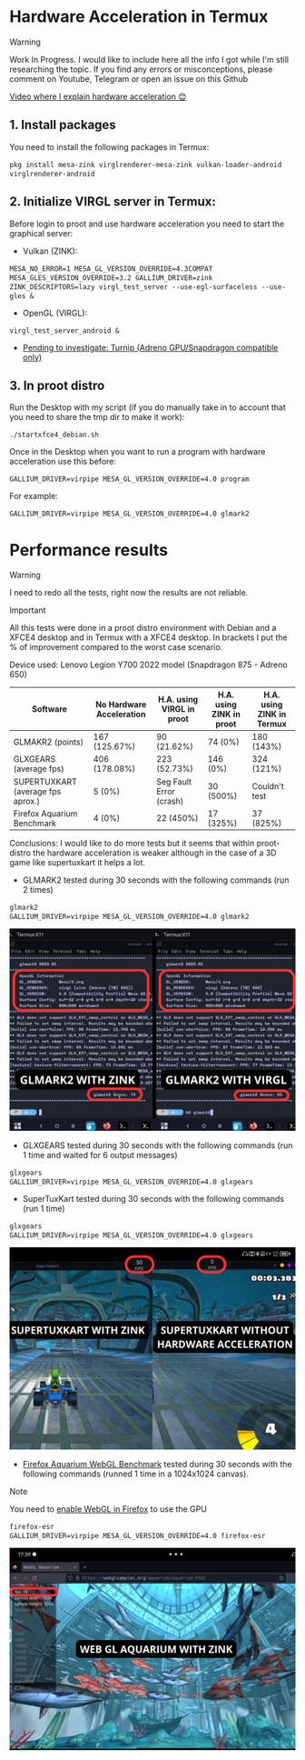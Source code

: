 # Hardware Acceleration in Termux
> [!WARNING]  
> Work In Progress. I would like to include here all the info I got while I'm still researching the topic. If you find any errors  or misconceptions, please comment on Youtube, Telegram or open an issue on this Github

[Video where I explain hardware acceleration 😊](https://www.youtube.com/watch?v=fgGOizUDQpY)

## 1. Install packages
You need to install the following packages in Termux: 
```
pkg install mesa-zink virglrenderer-mesa-zink vulkan-loader-android virglrenderer-android
```

## 2. Initialize VIRGL server in Termux: 
Before login to proot and use hardware acceleration you need to start the graphical server: 

* Vulkan (ZINK):
```
MESA_NO_ERROR=1 MESA_GL_VERSION_OVERRIDE=4.3COMPAT MESA_GLES_VERSION_OVERRIDE=3.2 GALLIUM_DRIVER=zink ZINK_DESCRIPTORS=lazy virgl_test_server --use-egl-surfaceless --use-gles &
```
* OpenGL (VIRGL):
```
virgl_test_server_android &
```
* [Pending to investigate: Turnip (Adreno GPU/Snapdragon compatible only)](https://www.reddit.com/r/termux/comments/16dfdsw/proot_only_dri3_patch_freedreno_turnip_driver/)


## 3. In proot distro 
Run the Desktop with my script (if you do manually take in to account that you need to share the tmp dir to make it work): 
```
./startxfce4_debian.sh
```

Once in the Desktop when you want to run a program with hardware acceleration use this before: 
```
GALLIUM_DRIVER=virpipe MESA_GL_VERSION_OVERRIDE=4.0 program
```
For example: 
```
GALLIUM_DRIVER=virpipe MESA_GL_VERSION_OVERRIDE=4.0 glmark2
```

# Performance results 
> [!WARNING]  
> I need to redo all the tests, right now the results are not reliable.

> [!IMPORTANT]  
> All this tests were done in a proot distro environment with Debian and a XFCE4 desktop and in Termux with a XFCE4 desktop. In brackets I put the % of improvement compared to the worst case scenario.

Device used: Lenovo Legion Y700 2022 model (Snapdragon 875 - Adreno 650)

| Software | No Hardware Acceleration | H.A. using VIRGL in proot | H.A. using ZINK in proot | H.A. using ZINK in Termux |
| --- | --- | --- | --- | --- |
| GLMAKR2 (points) | 167 (125.67%) | 90 (21.62%) | 74 (0%)| 180 (143%)|
| GLXGEARS (average fps) | 406 (178.08%) | 223 (52.73%) | 146 (0%) | 324 (121%) |
| SUPERTUXKART (average fps aprox.) | 5 (0%) | Seg Fault Error (crash) | 30 (500%) | Couldn't test |
| Firefox Aquarium Benchmark | 4 (0%) | 22 (450%) | 17 (325%)  | 37 (825%) |

Conclusions: I would like to do more tests but it seems that within proot-distro the hardware acceleration is weaker although in the case of a 3D game like supertuxkart it helps a lot.

* GLMARK2 tested during 30 seconds with the following commands (run 2 times)
```
glmark2
GALLIUM_DRIVER=virpipe MESA_GL_VERSION_OVERRIDE=4.0 glmark2
```
![GLMARK2 comparison](./images/glmark2_comparison.png)

* GLXGEARS tested during 30 seconds with the following commands (run 1 time and waited for 6 output messages)
```
glxgears
GALLIUM_DRIVER=virpipe MESA_GL_VERSION_OVERRIDE=4.0 glxgears
```
* SuperTuxKart tested during 30 seconds with the following commands (run 1 time)
```
glxgears
GALLIUM_DRIVER=virpipe MESA_GL_VERSION_OVERRIDE=4.0 glxgears
```
![SUPERTUXKART comparison](./images/supertuxkart_comparison.png)

* [Firefox Aquarium WebGL Benchmark](https://webglsamples.org/aquarium/aquarium.html) tested during 30 seconds with the following commands (runned 1 time in a 1024x1024 canvas).
> [!NOTE]  
> You need to [enable WebGL in Firefox](https://help.interplaylearning.com/en/help/how-to-enable-webgl-in-firefox) to use the GPU
  
```
firefox-esr
GALLIUM_DRIVER=virpipe MESA_GL_VERSION_OVERRIDE=4.0 firefox-esr
```
![WEB GL Aquarium on Firefox](./images/webglaquarium.png)
